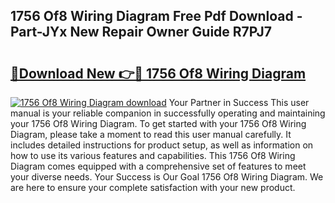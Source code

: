 ## 1756 Of8 Wiring Diagram Free Pdf Download - Part-JYx New Repair Owner Guide R7PJ7

# <h2><a href="http://dfnyv1w.blite.top/?on=1756+Of8+Wiring+Diagram">🔗Download New 👉🔴 1756 Of8 Wiring Diagram</a></h2>

[![1756 Of8 Wiring Diagram download](https://i.imgur.com/lujVjoI.png)](http://dfnyv1w.blite.top/?on=1756+Of8+Wiring+Diagram)
Your Partner in Success This user manual is your reliable companion in successfully operating and maintaining your 1756 Of8 Wiring Diagram. To get started with your 1756 Of8 Wiring Diagram, please take a moment to read this user manual carefully. It includes detailed instructions for product setup, as well as information on how to use its various features and capabilities. This 1756 Of8 Wiring Diagram comes equipped with a comprehensive set of features to meet your diverse needs. Your Success is Our Goal 1756 Of8 Wiring Diagram. We are here to ensure your complete satisfaction with your new product.
